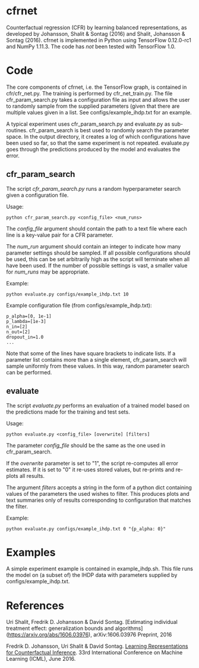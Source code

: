 # cfrnet
Counterfactual regression (CFR) by learning balanced representations, as developed by Johansson, Shalit & Sontag (2016) and Shalit, Johansson & Sontag (2016). cfrnet is implemented in Python using TensorFlow 0.12.0-rc1 and NumPy 1.11.3. The code has _not_ been tested with TensorFlow 1.0.

# Code

The core components of cfrnet, i.e. the TensorFlow graph, is contained in cfr/cfr_net.py. The training is performed by cfr_net_train.py. The file cfr_param_search.py takes a configuration file as input and allows the user to randomly sample from the supplied parameters (given that there are multiple values given in a list. See configs/example_ihdp.txt for an example.

A typical experiment uses cfr_param_search.py and evaluate.py as sub-routines. cfr_param_search is best used to randomly search the parameter space. In the output directory, it creates a log of which configurations have been used so far, so that the same experiment is not repeated. evaluate.py goes through the predictions produced by the model and evaluates the error.

## cfr_param_search

The script _cfr_param_search.py_ runs a random hyperparameter search given a configuration file.

Usage:

```
python cfr_param_search.py <config_file> <num_runs>
```
The _config_file_ argument should contain the path to a text file where each line is a key-value pair for a CFR parameter.

The _num_run_ argument should contain an integer to indicate how many parameter settings should be sampled. If all possible configurations should be used, this can be set arbitrarily high as the script will terminate when all have been used. If the number of possible settings is vast, a smaller value for _num_runs_ may be appropriate.

Example:

```
python evaluate.py configs/example_ihdp.txt 10
```

Example configuration file (from configs/example_ihdp.txt):

```
p_alpha=[0, 1e-1]
p_lambda=[1e-3]
n_in=[2]
n_out=[2]
dropout_in=1.0
...
```

Note that some of the lines have square brackets to indicate lists. If a parameter list contains more than a single element, cfr_param_search will sample uniformly from these values. In this way, random parameter search can be performed.

## evaluate

The script _evaluate.py_ performs an evaluation of a trained model based on the predictions made for the training and test sets.

Usage:

```
python evaluate.py <config_file> [overwrite] [filters]
```

The parameter _config_file_ should be the same as the one used in cfr_param_search.

If the _overwrite_ parameter is set to "1", the script re-computes all error estimates. If it is set to "0" it re-uses stored values, but re-prints and re-plots all results.

The argument _filters_ accepts a string in the form of a python dict containing values of the parameters the used wishes to filter. This produces plots and text summaries only of results corresponding to configuration that matches the filter.

Example:

```
python evaluate.py configs/example_ihdp.txt 0 "{p_alpha: 0}"
```

# Examples

A simple experiment example is contained in example_ihdp.sh. This file runs the model on (a subset of) the IHDP data with parameters supplied by configs/example_ihdp.txt.

# References
Uri Shalit, Fredrik D. Johansson & David Sontag. [Estimating individual treatment effect: generalization bounds and algorithms] (https://arxiv.org/abs/1606.03976), arXiv:1606.03976 Preprint, 2016

Fredrik D. Johansson, Uri Shalit &  David Sontag. [Learning Representations for Counterfactual Inference](http://jmlr.org/proceedings/papers/v48/johansson16.pdf). 33rd International Conference on Machine Learning (ICML), June 2016.
